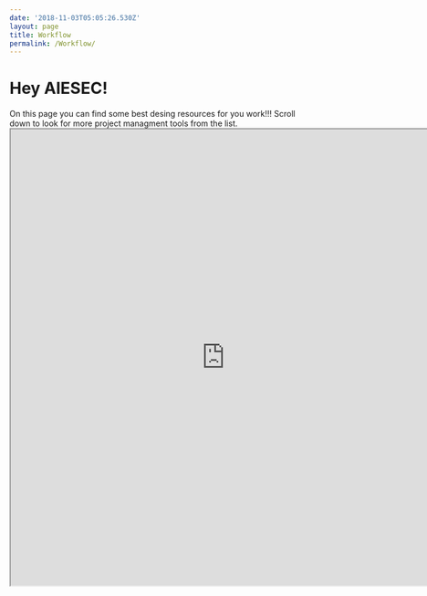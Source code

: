 ```yaml
---
date: '2018-11-03T05:05:26.530Z'
layout: page
title: Workflow
permalink: /Workflow/
---
```


<h1>Hey AIESEC!</h1>
On this page you can find some best desing resources for you work!!!
Scroll down to look for more project managment tools from the list.

<iframe src="https://docs.google.com/spreadsheets/d/e/2PACX-1vStp_zF9I2VkxV6UmnMLYMcq8fxk0vPvh06AIDGQpU9A267Zt_WC-Ee_FTpzJGjzwYcIKXacJLBmuZL/pubhtml?gid=205679866&amp;single=true&amp;widget=true&amp;headers=false" width="750" height="800"></iframe>
